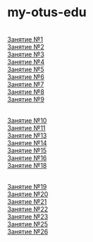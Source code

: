 # my-otus-edu
<br><a href="https://github.com/aytugana/my-otus-edu/tree/master/lesson-01">Занятие №1</a>
<br><a href="https://github.com/aytugana/my-otus-edu/tree/master/lesson-02">Занятие №2</a>
<br><a href="https://github.com/aytugana/my-otus-edu/tree/master/lesson-03">Занятие №3</a>
<br><a href="https://github.com/aytugana/my-otus-edu/tree/master/lesson-04">Занятие №4</a>
<br><a href="https://github.com/aytugana/my-otus-edu/tree/master/lesson-05">Занятие №5</a>
<br><a href="https://github.com/aytugana/my-otus-edu/tree/master/lesson-06">Занятие №6</a>
<br><a href="https://github.com/aytugana/my-otus-edu/tree/master/lesson-07">Занятие №7</a>
<br><a href="https://github.com/aytugana/my-otus-edu/tree/master/lesson-08">Занятие №8</a>
<br><a href="https://github.com/aytugana/my-otus-edu/tree/master/lesson-09">Занятие №9</a>

<br><a href="https://github.com/aytugana/my-otus-edu/tree/master/lesson-10">Занятие №10</a>
<br><a href="https://github.com/aytugana/my-otus-edu/tree/master/lesson-11">Занятие №11</a>
<br><a href="https://github.com/aytugana/my-otus-edu/tree/master/lesson-13">Занятие №13</a>
<br><a href="https://github.com/aytugana/my-otus-edu/tree/master/lesson-14">Занятие №14</a>
<br><a href="https://github.com/aytugana/my-otus-edu/tree/master/lesson-15">Занятие №15</a>
<br><a href="https://github.com/aytugana/my-otus-edu/tree/master/lesson-16">Занятие №16</a>
<br><a href="https://github.com/aytugana/my-otus-edu/tree/master/lesson-18">Занятие №18</a>

<br><a href="https://github.com/aytugana/my-otus-edu/tree/master/lesson-19">Занятие №19</a>
<br><a href="https://github.com/aytugana/my-otus-edu/tree/master/lesson-20">Занятие №20</a>
<br><a href="https://github.com/aytugana/my-otus-edu/tree/master/lesson-21">Занятие №21</a>
<br><a href="https://github.com/aytugana/my-otus-edu/tree/master/lesson-22">Занятие №22</a>
<br><a href="https://github.com/aytugana/my-otus-edu/tree/master/lesson-23">Занятие №23</a>
<br><a href="https://github.com/aytugana/my-otus-edu/tree/master/lesson-25">Занятие №25</a>
<br><a href="https://github.com/aytugana/my-otus-edu/tree/master/lesson-26">Занятие №26</a>

